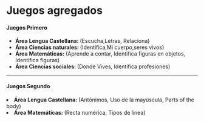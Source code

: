 <h1> Juegos agregados</h1>
<h4>Juegos Primero </h4>
<ul>
<li><strong>Área Lengua Castellana: </strong> (Escucha,Letras, Relaciona)</li>
<li><strong>Área Ciencias naturales: </strong> (Identifica,Mi cuerpo,seres vivos)</li>
<li><strong>Área Matemáticas: </strong> (Aprende a contar, Identifica figuras en objetos, Identifica figuras)</li>
<li><strong>Área Ciencias sociales: </strong> (Donde Vives, Identifica profesiones)</li>
</ul>
<hr>
<h4>Juegos Segundo </h4>
<li><strong>Área Lengua Castellana: </strong> (Antónimos,  Uso de la mayúscula, Parts of the body)</li>
<li><strong>Área Matemáticas: </strong> (Recta numérica, Tipos de linea)</li>